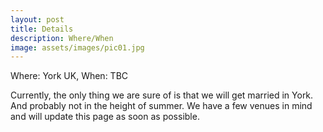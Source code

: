 ```yaml
---
layout: post
title: Details
description: Where/When
image: assets/images/pic01.jpg
---
```


Where: York UK, When: TBC

Currently, the only thing we are sure of is that we will get married in York.
And probably not in the height of summer.
We have a few venues in mind and will update this page as soon as possible.
